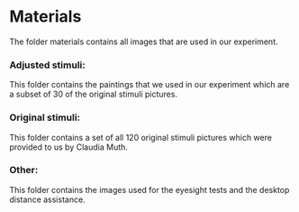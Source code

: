 # Materials

The folder materials contains all images that are used in our experiment.

### Adjusted stimuli:

This folder contains the paintings that we used in our experiment which are a subset of 30 of the original stimuli pictures.

### Original stimuli:

This folder contains a set of all 120 original stimuli pictures which were provided to us by Claudia Muth.

### Other:

This folder contains the images used for the eyesight tests and the desktop distance assistance.

